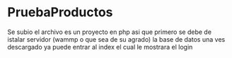 # PruebaProductos

Se subio el archivo es un proyecto en php asi que primero se debe de istalar servidor (wammp o que sea de su agrado) la base de datos 
una ves descargado ya puede entrar al index el cual le mostrara el login
